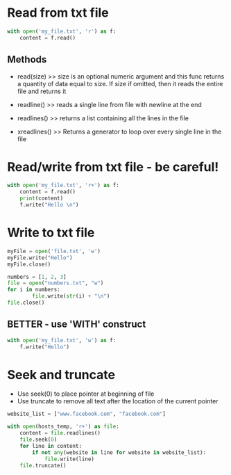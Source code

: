 # Read from txt file

```python
with open('my_file.txt', 'r') as f:
    content = f.read()
```

## Methods

- read(size) >> size is an optional numeric argument and this func returns a quantity of data equal to size. If size if omitted, then it reads the entire file and returns it

- readline() >> reads a single line from file with newline at the end

- readlines() >> returns a list containing all the lines in the file

- xreadlines() >> Returns a generator to loop over every single line in the file

# Read/write from txt file - be careful!

```python
with open('my_file.txt', 'r+') as f:
    content = f.read()
    print(content)
    f.write("Hello \n")
```

# Write to txt file

```python
myFile = open('file.txt', 'w')
myFile.write("Hello")
myFile.close()

numbers = [1, 2, 3]
file = open("numbers.txt", "w")
for i in numbers:
        file.write(str(i) + "\n")
file.close()
```

## BETTER - use 'WITH' construct

```python
with open('my_file.txt', 'w') as f:
    f.write("Hello")
```

# Seek and truncate

- Use seek(0) to place pointer at beginning of file
- Use truncate to remove all text after the location of the current pointer


```python
website_list = ["www.facebook.com", "facebook.com"]

with open(hosts_temp, 'r+') as file:
    content = file.readlines()
    file.seek(0)
    for line in content:
        if not any(website in line for website in website_list):
            file.write(line)
    file.truncate()
```